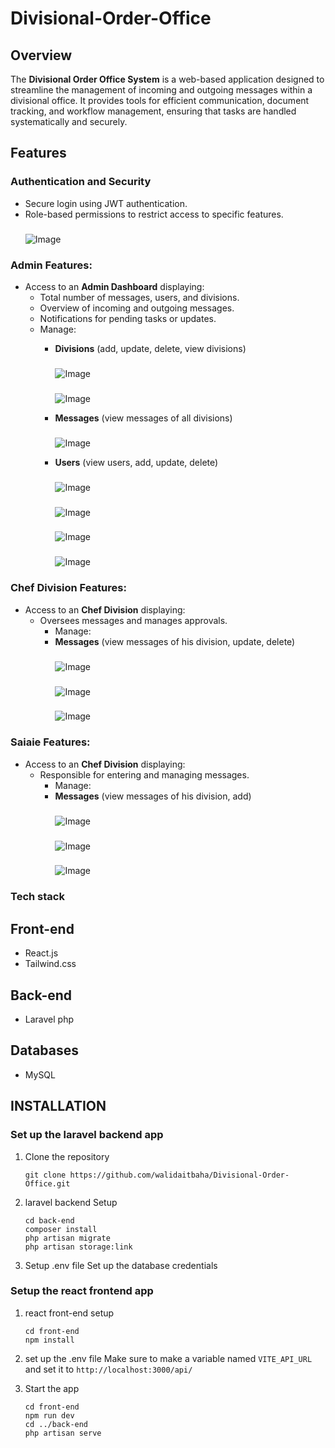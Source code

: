 # Divisional-Order-Office

## Overview
The **Divisional Order Office System**  is a web-based application designed to streamline the management of incoming and outgoing messages within a divisional office. It provides tools for efficient communication, document tracking, and workflow management, ensuring that tasks are handled systematically and securely.

## Features
### Authentication and Security
  - Secure login using JWT authentication.
  - Role-based permissions to restrict access to specific features.
    ###
    ![Image](https://github.com/user-attachments/assets/4c5ccf71-187d-452a-a043-ca9e8cd6dc47)
### Admin Features:
- Access to an **Admin Dashboard** displaying:
  - Total number of messages, users, and divisions.
  - Overview of incoming and outgoing messages.
  - Notifications for pending tasks or updates.
   - Manage:
     - **Divisions** (add, update, delete, view divisions)
        ###
        ![Image](https://github.com/user-attachments/assets/38e6f254-5f9c-4ce1-90e1-acf7edab9578)
        ###
        ![Image](https://github.com/user-attachments/assets/01253693-9ac3-43bd-8987-619872e3e161)
       
     - **Messages** (view messages of all divisions)
         ###
         ![Image](https://github.com/user-attachments/assets/ab777aca-e32d-4772-af7d-6629df14e28c)
       
     - **Users** (view users, add, update, delete)
         ###
         ![Image](https://github.com/user-attachments/assets/e3c31bd0-fbda-4627-9f35-5e48c1a75d8b)
         ###
         ![Image](https://github.com/user-attachments/assets/b1716cea-6f7e-4383-9843-e542a713e8d0)
         ###
         ![Image](https://github.com/user-attachments/assets/25d9dc56-668b-4cff-8130-1bb9f6fe8186)
         ###
         ![Image](https://github.com/user-attachments/assets/ec023776-7b6c-4488-ac83-89ba52d076ef)
       
### Chef Division Features:
- Access to an **Chef Division** displaying:
  - Oversees messages and manages approvals.
    - Manage:
     - **Messages** (view messages of his division, update, delete)
         ###
         ![Image](https://github.com/user-attachments/assets/5a1ce0e5-ee05-4369-a4e4-12d1d393e060)
         ###
         ![Image](https://github.com/user-attachments/assets/4d4ee4ba-f7ab-424c-8035-78b73fb0ae7d)
         ###
         ![Image](https://github.com/user-attachments/assets/8cb8476f-c148-4f81-b7a2-a3eb30742313)
 
### Saiaie Features:
- Access to an **Chef Division** displaying:
  - Responsible for entering and managing messages.
    - Manage:
     - **Messages** (view messages of his division, add)
         ###
         ![Image](https://github.com/user-attachments/assets/5f87744a-84c6-4931-9b3e-3f1e3c86d129)
         ###
         ![Image](https://github.com/user-attachments/assets/26c58c27-c6f3-4f5e-9dab-f979abe19d5d)
         ###
         ![Image](https://github.com/user-attachments/assets/6d7691c7-f89d-4c3c-95bf-ed28e6376147)



### Tech stack 
## Front-end
- React.js
- Tailwind.css
## Back-end
- Laravel php
## Databases
- MySQL

## INSTALLATION
### Set up the laravel backend app
1. Clone the repository
   ```
   git clone https://github.com/walidaitbaha/Divisional-Order-Office.git
   ```
2. laravel backend Setup
   ```
   cd back-end
   composer install
   php artisan migrate
   php artisan storage:link
   ```
3. Setup .env file
   Set up the database credentials

### Setup the react frontend app
1. react front-end setup
   ```
   cd front-end
   npm install
   ```
2. set up the .env file
   Make sure to make a variable named `VITE_API_URL` and set it to `http://localhost:3000/api/`

3. Start the app
   ```
   cd front-end
   npm run dev
   cd ../back-end
   php artisan serve
